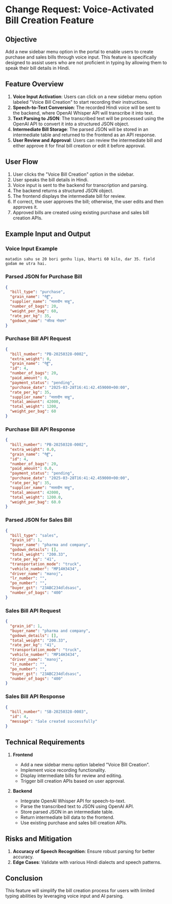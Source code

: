 # Change Request: Voice-Activated Bill Creation Feature

## Objective
Add a new sidebar menu option in the portal to enable users to create purchase and sales bills through voice input. This feature is specifically designed to assist users who are not proficient in typing by allowing them to speak their bill details in Hindi. 

## Feature Overview
1. **Voice Input Activation**: Users can click on a new sidebar menu option labeled "Voice Bill Creation" to start recording their instructions.
2. **Speech-to-Text Conversion**: The recorded Hindi voice will be sent to the backend, where OpenAI Whisper API will transcribe it into text.
3. **Text Parsing to JSON**: The transcribed text will be processed using the OpenAI API to convert it into a structured JSON object.
4. **Intermediate Bill Storage**: The parsed JSON will be stored in an intermediate table and returned to the frontend as an API response.
5. **User Review and Approval**: Users can review the intermediate bill and either approve it for final bill creation or edit it before approval.

## User Flow
1. User clicks the "Voice Bill Creation" option in the sidebar.
2. User speaks the bill details in Hindi.
3. Voice input is sent to the backend for transcription and parsing.
4. The backend returns a structured JSON object.
5. The frontend displays the intermediate bill for review.
6. If correct, the user approves the bill; otherwise, the user edits and then approves it.
7. Approved bills are created using existing purchase and sales bill creation APIs.

## Example Input and Output

### Voice Input Example
```
matadin sahu se 20 bori genhu liya, bharti 60 kilo, dar 35. field godam me utra hai.
```

### Parsed JSON for Purchase Bill
```json
{
  "bill_type": "purchase",
  "grain_name": "गेहूँ",
  "supplier_name": "मातादीन साहू",
  "number_of_bags": 20,
  "weight_per_bag": 60,
  "rate_per_kg": 35,
  "godown_name": "फील्ड गोदाम"
}
```

### Purchase Bill API Request
```json
{
  "bill_number": "PB-20250328-0002",
  "extra_weight": 0,
  "grain_name": "गेहूँ",
  "id": 4,
  "number_of_bags": 20,
  "paid_amount": 0,
  "payment_status": "pending",
  "purchase_date": "2025-03-28T16:41:42.459000+00:00",
  "rate_per_kg": 35,
  "supplier_name": "मातादीन साहू",
  "total_amount": 42000,
  "total_weight": 1200,
  "weight_per_bag": 60
}
```

### Purchase Bill API Response
```json
{
  "bill_number": "PB-20250328-0002",
  "extra_weight": 0.0,
  "grain_name": "गेहूँ",
  "id": 4,
  "number_of_bags": 20,
  "paid_amount": 0.0,
  "payment_status": "pending",
  "purchase_date": "2025-03-28T16:41:42.459000+00:00",
  "rate_per_kg": 35,
  "supplier_name": "मातादीन साहू",
  "total_amount": 42000,
  "total_weight": 1200.0,
  "weight_per_bag": 60.0
}
```

### Parsed JSON for Sales Bill
```json
{
  "bill_type": "sales",
  "grain_id": 1,
  "buyer_name": "pharma and company",
  "godown_details": [],
  "total_weight": "200.33",
  "rate_per_kg": "41",
  "transportation_mode": "truck",
  "vehicle_number": "MP14H3434",
  "driver_name": "manoj",
  "lr_number": "",
  "po_number": "",
  "buyer_gst": "23ABC234dldsasc",
  "number_of_bags": "400"
}
```

### Sales Bill API Request
```json
{
  "grain_id": 1,
  "buyer_name": "pharma and company",
  "godown_details": [],
  "total_weight": "200.33",
  "rate_per_kg": "41",
  "transportation_mode": "truck",
  "vehicle_number": "MP14H3434",
  "driver_name": "manoj",
  "lr_number": "",
  "po_number": "",
  "buyer_gst": "23ABC234dldsasc",
  "number_of_bags": "400"
}
```

### Sales Bill API Response
```json
{
  "bill_number": "SB-20250328-0003",
  "id": 4,
  "message": "Sale created successfully"
}
```

## Technical Requirements
1. **Frontend**
   - Add a new sidebar menu option labeled "Voice Bill Creation".
   - Implement voice recording functionality.
   - Display intermediate bills for review and editing.
   - Trigger bill creation APIs based on user approval.

2. **Backend**
   - Integrate OpenAI Whisper API for speech-to-text.
   - Parse the transcribed text to JSON using OpenAI API.
   - Store parsed JSON in an intermediate table.
   - Return intermediate bill data to the frontend.
   - Use existing purchase and sales bill creation APIs.


## Risks and Mitigation
1. **Accuracy of Speech Recognition**: Ensure robust parsing for better accuracy.
2. **Edge Cases**: Validate with various Hindi dialects and speech patterns.

## Conclusion
This feature will simplify the bill creation process for users with limited typing abilities by leveraging voice input and AI parsing.

